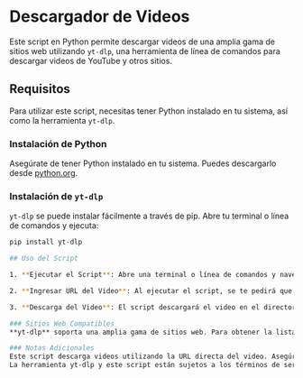 # Descargador de Videos

Este script en Python permite descargar videos de una amplia gama de sitios web utilizando `yt-dlp`, una herramienta de línea de comandos para descargar videos de YouTube y otros sitios.

## Requisitos

Para utilizar este script, necesitas tener Python instalado en tu sistema, así como la herramienta `yt-dlp`.

### Instalación de Python

Asegúrate de tener Python instalado en tu sistema. Puedes descargarlo desde [python.org](https://www.python.org/downloads/).

### Instalación de `yt-dlp`

`yt-dlp` se puede instalar fácilmente a través de pip. Abre tu terminal o línea de comandos y ejecuta:

```bash
pip install yt-dlp

## Uso del Script

1. **Ejecutar el Script**: Abre una terminal o línea de comandos y navega al directorio donde está almacenado el script.

2. **Ingresar URL del Video**: Al ejecutar el script, se te pedirá que ingreses la URL del video que deseas descargar.

3. **Descarga del Video**: El script descargará el video en el directorio actual.

### Sitios Web Compatibles
**yt-dlp** soporta una amplia gama de sitios web. Para obtener la lista completa de sitios compatibles, puedes visitar el archivo **extractors.txt** del repositorio

### Notas Adicionales
Este script descarga videos utilizando la URL directa del video. Asegúrate de tener los derechos adecuados para descargar contenido de Internet.
La herramienta yt-dlp y este script están sujetos a los términos de servicio de los sitios web individuales.